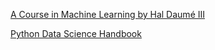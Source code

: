 [A Course in Machine Learning
by Hal Daumé III](http://ciml.info/)

[Python Data Science Handbook](https://jakevdp.github.io/PythonDataScienceHandbook/)